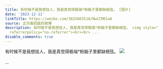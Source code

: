 ```yaml
---
title: 有时候不是我想挂人，我是真觉得极端*粉脑子里都缺根弦。 [图片]
date: '2023-12-11'
linkTitle: https://weibo.com/3825863518/NwCCMESa6
source: 正宗毒奶菇的微博
description: 有时候不是我想挂人，我是真觉得极端*粉脑子里都缺根弦。 <img style="" src="https://tvax2.sinaimg.cn/large/e40a0b5egy1hkprrb1nduj20lv02ddhf.jpg"
  referrerpolicy="no-referrer"><br><br> ...
disable_comments: true
---
```

有时候不是我想挂人，我是真觉得极端*粉脑子里都缺根弦。 <img style="" src="https://tvax2.sinaimg.cn/large/e40a0b5egy1hkprrb1nduj20lv02ddhf.jpg" referrerpolicy="no-referrer"><br><br> ...